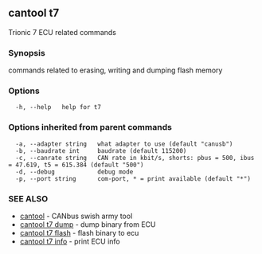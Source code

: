 ## cantool t7

Trionic 7 ECU related commands

### Synopsis

commands related to erasing, writing and dumping flash memory

### Options

```
  -h, --help   help for t7
```

### Options inherited from parent commands

```
  -a, --adapter string   what adapter to use (default "canusb")
  -b, --baudrate int     baudrate (default 115200)
  -c, --canrate string   CAN rate in kbit/s, shorts: pbus = 500, ibus = 47.619, t5 = 615.384 (default "500")
  -d, --debug            debug mode
  -p, --port string      com-port, * = print available (default "*")
```

### SEE ALSO

* [cantool](cantool.md)	 - CANbus swish army tool
* [cantool t7 dump](cantool_t7_dump.md)	 - dump binary from ECU
* [cantool t7 flash](cantool_t7_flash.md)	 - flash binary to ecu
* [cantool t7 info](cantool_t7_info.md)	 - print ECU info

